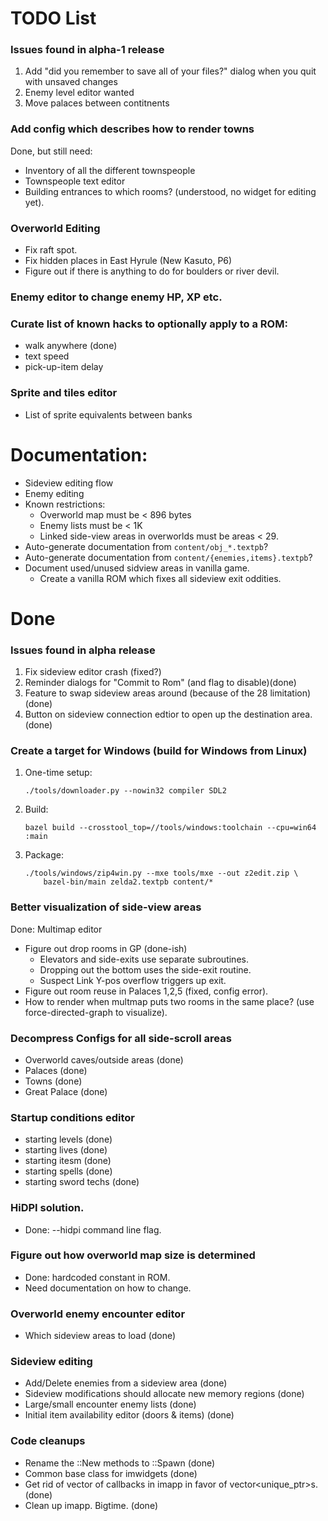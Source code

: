 # TODO List

### Issues found in alpha-1 release
1. Add "did you remember to save all of your files?" dialog when you quit
   with unsaved changes
1. Enemy level editor wanted
1. Move palaces between contitnents

### Add config which describes how to render towns
Done, but still need:
  * Inventory of all the different townspeople
  * Townspeople text editor
  * Building entrances to which rooms? (understood, no widget for editing yet).

### Overworld Editing
  * Fix raft spot.
  * Fix hidden places in East Hyrule (New Kasuto, P6)
  * Figure out if there is anything to do for boulders or river devil.

### Enemy editor to change enemy HP, XP etc.

### Curate list of known hacks to optionally apply to a ROM:
  * walk anywhere (done)
  * text speed
  * pick-up-item delay

### Sprite and tiles editor
  * List of sprite equivalents between banks

# Documentation:
  * Sideview editing flow
  * Enemy editing
  * Known restrictions:
    * Overworld map must be < 896 bytes
    * Enemy lists must be < 1K
    * Linked side-view areas in overworlds must be areas < 29.
  * Auto-generate documentation from `content/obj_*.textpb`?
  * Auto-generate documentation from `content/{enemies,items}.textpb`?
  * Document used/unused sidview areas in vanilla game.
    * Create a vanilla ROM which fixes all sideview exit oddities.

# Done

### Issues found in alpha release
1. Fix sideview editor crash (fixed?)
1. Reminder dialogs for "Commit to Rom" (and flag to disable)(done)
1. Feature to swap sideview areas around (because of the 28 limitation)(done)
1. Button on sideview connection edtior to open up the destination area. (done)

### Create a target for Windows (build for Windows from Linux)
  1. One-time setup:
     ```
     ./tools/downloader.py --nowin32 compiler SDL2
     ```

  2. Build:
     ```
     bazel build --crosstool_top=//tools/windows:toolchain --cpu=win64 :main
     ```

  3. Package:
     ```
     ./tools/windows/zip4win.py --mxe tools/mxe --out z2edit.zip \
         bazel-bin/main zelda2.textpb content/*
     ```


### Better visualization of side-view areas
Done: Multimap editor
  * Figure out drop rooms in GP (done-ish)
    * Elevators and side-exits use separate subroutines.
    * Dropping out the bottom uses the side-exit routine.
    * Suspect Link Y-pos overflow triggers up exit.
  * Figure out room reuse in Palaces 1,2,5 (fixed, config error).
  * How to render when multmap puts two rooms in the same place? (use
    force-directed-graph to visualize).

### Decompress Configs for all side-scroll areas
  * Overworld caves/outside areas (done)
  * Palaces (done)
  * Towns (done)
  * Great Palace (done)

### Startup conditions editor
  * starting levels (done)
  * starting lives (done)
  * starting itesm (done)
  * starting spells (done)
  * starting sword techs (done)

### HiDPI solution.
  * Done: --hidpi <scale> command line flag.

### Figure out how overworld map size is determined
  * Done: hardcoded constant in ROM.
  * Need documentation on how to change.

### Overworld enemy encounter editor
  * Which sideview areas to load (done)

### Sideview editing
  * Add/Delete enemies from a sideview area (done)
  * Sideview modifications should allocate new memory regions (done)
  * Large/small encounter enemy lists (done)
  * Initial item availability editor (doors & items) (done)

### Code cleanups
  * Rename the ::New methods to ::Spawn (done)
  * Common base class for imwidgets (done)
  * Get rid of vector of callbacks in imapp in favor of vector<unique_ptr>s. (done)
  * Clean up imapp.  Bigtime. (done)
